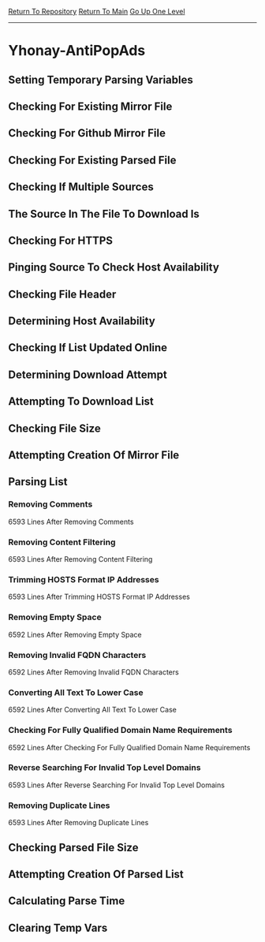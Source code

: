 [Return To Repository](https://github.com/deathbybandaid/piholeparser/)
[Return To Main](https://github.com/deathbybandaid/piholeparser/blob/master/RecentRunLogs/Mainlog.md)
[Go Up One Level](https://github.com/deathbybandaid/piholeparser/blob/master/RecentRunLogs/TopLevelScripts/30-Processing-External-Blacklists.md)
____________________________________
# Yhonay-AntiPopAds
## Setting Temporary Parsing Variables
## Checking For Existing Mirror File
## Checking For Github Mirror File
## Checking For Existing Parsed File
## Checking If Multiple Sources
## The Source In The File To Download Is
## Checking For HTTPS
## Pinging Source To Check Host Availability
## Checking File Header
## Determining Host Availability
## Checking If List Updated Online
## Determining Download Attempt
## Attempting To Download List
## Checking File Size
## Attempting Creation Of Mirror File
## Parsing List
### Removing Comments
6593 Lines After Removing Comments
### Removing Content Filtering
6593 Lines After Removing Content Filtering
### Trimming HOSTS Format IP Addresses
6593 Lines After Trimming HOSTS Format IP Addresses
### Removing Empty Space
6592 Lines After Removing Empty Space
### Removing Invalid FQDN Characters
6592 Lines After Removing Invalid FQDN Characters
### Converting All Text To Lower Case
6592 Lines After Converting All Text To Lower Case
### Checking For Fully Qualified Domain Name Requirements
6592 Lines After Checking For Fully Qualified Domain Name Requirements
### Reverse Searching For Invalid Top Level Domains
6593 Lines After Reverse Searching For Invalid Top Level Domains
### Removing Duplicate Lines
6593 Lines After Removing Duplicate Lines
## Checking Parsed File Size
## Attempting Creation Of Parsed List
## Calculating Parse Time
## Clearing Temp Vars
